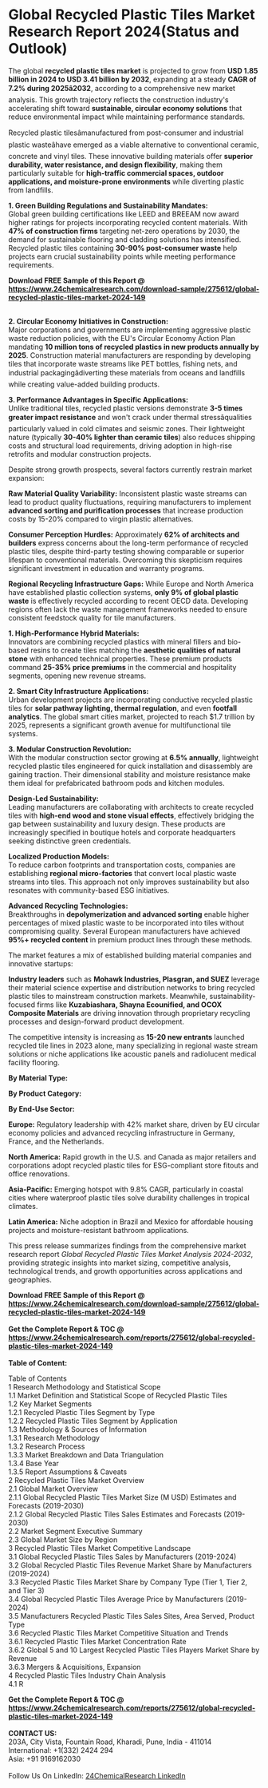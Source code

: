 <h1>Global Recycled Plastic Tiles Market Research Report 2024(Status and Outlook)</h1><p>The global <strong>recycled plastic tiles market</strong> is projected to grow from <strong>USD 1.85 billion in 2024 to USD 3.41 billion by 2032</strong>, expanding at a steady <strong>CAGR of 7.2% during 2025â2032</strong>, according to a comprehensive new market analysis. This growth trajectory reflects the construction industry's accelerating shift toward <strong>sustainable, circular economy solutions</strong> that reduce environmental impact while maintaining performance standards.</p><p>Recycled plastic tilesâmanufactured from post-consumer and industrial plastic wasteâhave emerged as a viable alternative to conventional ceramic, concrete and vinyl tiles. These innovative building materials offer <strong>superior durability, water resistance, and design flexibility</strong>, making them particularly suitable for <strong>high-traffic commercial spaces, outdoor applications, and moisture-prone environments</strong> while diverting plastic from landfills.</p><p><strong>1. Green Building Regulations and Sustainability Mandates:</strong><br>
Global green building certifications like LEED and BREEAM now award higher ratings for projects incorporating recycled content materials. With <strong>47% of construction firms</strong> targeting net-zero operations by 2030, the demand for sustainable flooring and cladding solutions has intensified. Recycled plastic tiles containing <strong>30-90% post-consumer waste</strong> help projects earn crucial sustainability points while meeting performance requirements.</p><div><b>Download FREE Sample of this Report @ 
            <a href="https://www.24chemicalresearch.com/download-sample/275612/global-recycled-plastic-tiles-market-2024-149">
            https://www.24chemicalresearch.com/download-sample/275612/global-recycled-plastic-tiles-market-2024-149</a></b></div><br><p><strong>2. Circular Economy Initiatives in Construction:</strong><br>
Major corporations and governments are implementing aggressive plastic waste reduction policies, with the EU's Circular Economy Action Plan mandating <strong>10 million tons of recycled plastics in new products annually by 2025</strong>. Construction material manufacturers are responding by developing tiles that incorporate waste streams like PET bottles, fishing nets, and industrial packagingâdiverting these materials from oceans and landfills while creating value-added building products.</p><p><strong>3. Performance Advantages in Specific Applications:</strong><br>
Unlike traditional tiles, recycled plastic versions demonstrate <strong>3-5 times greater impact resistance</strong> and won't crack under thermal stressâqualities particularly valued in cold climates and seismic zones. Their lightweight nature (typically <strong>30-40% lighter than ceramic tiles</strong>) also reduces shipping costs and structural load requirements, driving adoption in high-rise retrofits and modular construction projects.</p><p>Despite strong growth prospects, several factors currently restrain market expansion:</p><p><strong>Raw Material Quality Variability:</strong> Inconsistent plastic waste streams can lead to product quality fluctuations, requiring manufacturers to implement <strong>advanced sorting and purification processes</strong> that increase production costs by 15-20% compared to virgin plastic alternatives.</p><p><strong>Consumer Perception Hurdles:</strong> Approximately <strong>62% of architects and builders</strong> express concerns about the long-term performance of recycled plastic tiles, despite third-party testing showing comparable or superior lifespan to conventional materials. Overcoming this skepticism requires significant investment in education and warranty programs.</p><p><strong>Regional Recycling Infrastructure Gaps:</strong> While Europe and North America have established plastic collection systems, <strong>only 9% of global plastic waste</strong> is effectively recycled according to recent OECD data. Developing regions often lack the waste management frameworks needed to ensure consistent feedstock quality for tile manufacturers.</p><p><strong>1. High-Performance Hybrid Materials:</strong><br>
Innovators are combining recycled plastics with mineral fillers and bio-based resins to create tiles matching the <strong>aesthetic qualities of natural stone</strong> with enhanced technical properties. These premium products command <strong>25-35% price premiums</strong> in the commercial and hospitality segments, opening new revenue streams.</p><p><strong>2. Smart City Infrastructure Applications:</strong><br>
Urban development projects are incorporating conductive recycled plastic tiles for <strong>solar pathway lighting, thermal regulation</strong>, and even <strong>footfall analytics</strong>. The global smart cities market, projected to reach $1.7 trillion by 2025, represents a significant growth avenue for multifunctional tile systems.</p><p><strong>3. Modular Construction Revolution:</strong><br>
With the modular construction sector growing at <strong>6.5% annually</strong>, lightweight recycled plastic tiles engineered for quick installation and disassembly are gaining traction. Their dimensional stability and moisture resistance make them ideal for prefabricated bathroom pods and kitchen modules.</p><p><strong>Design-Led Sustainability:</strong><br>
	Leading manufacturers are collaborating with architects to create recycled tiles with <strong>high-end wood and stone visual effects</strong>, effectively bridging the gap between sustainability and luxury design. These products are increasingly specified in boutique hotels and corporate headquarters seeking distinctive green credentials.</p><p><strong>Localized Production Models:</strong><br>
	To reduce carbon footprints and transportation costs, companies are establishing <strong>regional micro-factories</strong> that convert local plastic waste streams into tiles. This approach not only improves sustainability but also resonates with community-based ESG initiatives.</p><p><strong>Advanced Recycling Technologies:</strong><br>
	Breakthroughs in <strong>depolymerization and advanced sorting</strong> enable higher percentages of mixed plastic waste to be incorporated into tiles without compromising quality. Several European manufacturers have achieved <strong>95%+ recycled content</strong> in premium product lines through these methods.</p><p>The market features a mix of established building material companies and innovative startups:</p><p><strong>Industry leaders</strong> such as <strong>Mohawk Industries, Plasgran, and SUEZ</strong> leverage their material science expertise and distribution networks to bring recycled plastic tiles to mainstream construction markets. Meanwhile, sustainability-focused firms like <strong>Kuzabiashara, Shayna Ecounified, and OCOX Composite Materials</strong> are driving innovation through proprietary recycling processes and design-forward product development.</p><p>The competitive intensity is increasing as <strong>15-20 new entrants</strong> launched recycled tile lines in 2023 alone, many specializing in regional waste stream solutions or niche applications like acoustic panels and radiolucent medical facility flooring.</p><p><strong>By Material Type:</strong></p><p><strong>By Product Category:</strong></p><p><strong>By End-Use Sector:</strong></p><p><strong>Europe:</strong> Regulatory leadership with 42% market share, driven by EU circular economy policies and advanced recycling infrastructure in Germany, France, and the Netherlands.</p><p><strong>North America:</strong> Rapid growth in the U.S. and Canada as major retailers and corporations adopt recycled plastic tiles for ESG-compliant store fitouts and office renovations.</p><p><strong>Asia-Pacific:</strong> Emerging hotspot with 9.8% CAGR, particularly in coastal cities where waterproof plastic tiles solve durability challenges in tropical climates.</p><p><strong>Latin America:</strong> Niche adoption in Brazil and Mexico for affordable housing projects and moisture-resistant bathroom applications.</p><p>This press release summarizes findings from the comprehensive market research report <em>Global Recycled Plastic Tiles Market Analysis 2024-2032</em>, providing strategic insights into market sizing, competitive analysis, technological trends, and growth opportunities across applications and geographies.</p><div><b>Download FREE Sample of this Report @ 
            <a href="https://www.24chemicalresearch.com/download-sample/275612/global-recycled-plastic-tiles-market-2024-149">
            https://www.24chemicalresearch.com/download-sample/275612/global-recycled-plastic-tiles-market-2024-149</a></b></div><br><div><b>Get the Complete Report & TOC @ 
            <a href="https://www.24chemicalresearch.com/reports/275612/global-recycled-plastic-tiles-market-2024-149">
            https://www.24chemicalresearch.com/reports/275612/global-recycled-plastic-tiles-market-2024-149</a></b></div><br>
            <b>Table of Content:</b><p>Table of Contents<br />
1 Research Methodology and Statistical Scope<br />
1.1 Market Definition and Statistical Scope of Recycled Plastic Tiles<br />
1.2 Key Market Segments<br />
1.2.1 Recycled Plastic Tiles Segment by Type<br />
1.2.2 Recycled Plastic Tiles Segment by Application<br />
1.3 Methodology & Sources of Information<br />
1.3.1 Research Methodology<br />
1.3.2 Research Process<br />
1.3.3 Market Breakdown and Data Triangulation<br />
1.3.4 Base Year<br />
1.3.5 Report Assumptions & Caveats<br />
2 Recycled Plastic Tiles Market Overview<br />
2.1 Global Market Overview<br />
2.1.1 Global Recycled Plastic Tiles Market Size (M USD) Estimates and Forecasts (2019-2030)<br />
2.1.2 Global Recycled Plastic Tiles Sales Estimates and Forecasts (2019-2030)<br />
2.2 Market Segment Executive Summary<br />
2.3 Global Market Size by Region<br />
3 Recycled Plastic Tiles Market Competitive Landscape<br />
3.1 Global Recycled Plastic Tiles Sales by Manufacturers (2019-2024)<br />
3.2 Global Recycled Plastic Tiles Revenue Market Share by Manufacturers (2019-2024)<br />
3.3 Recycled Plastic Tiles Market Share by Company Type (Tier 1, Tier 2, and Tier 3)<br />
3.4 Global Recycled Plastic Tiles Average Price by Manufacturers (2019-2024)<br />
3.5 Manufacturers Recycled Plastic Tiles Sales Sites, Area Served, Product Type<br />
3.6 Recycled Plastic Tiles Market Competitive Situation and Trends<br />
3.6.1 Recycled Plastic Tiles Market Concentration Rate<br />
3.6.2 Global 5 and 10 Largest Recycled Plastic Tiles Players Market Share by Revenue<br />
3.6.3 Mergers & Acquisitions, Expansion<br />
4 Recycled Plastic Tiles Industry Chain Analysis<br />
4.1 R</p><div><b>Get the Complete Report & TOC @ 
            <a href="https://www.24chemicalresearch.com/reports/275612/global-recycled-plastic-tiles-market-2024-149">
            https://www.24chemicalresearch.com/reports/275612/global-recycled-plastic-tiles-market-2024-149</a></b></div><br><b>CONTACT US:</b><br>
            203A, City Vista, Fountain Road, Kharadi, Pune, India - 411014<br>
            International: +1(332) 2424 294<br>
            Asia: +91 9169162030 <br><br>
            Follow Us On LinkedIn: <a href="https://www.linkedin.com/company/24chemicalresearch/">24ChemicalResearch LinkedIn</a>